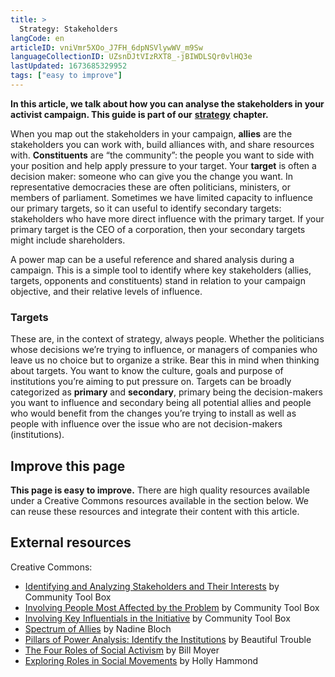 ```yaml
---
title: >
  Strategy: Stakeholders
langCode: en
articleID: vniVmr5XOo_J7FH_6dpNSVlywWV_m9Sw
languageCollectionID: UZsnDJtVIzRXT8_-jBIWDLSQr0vlHQ3e
lastUpdated: 1673685329952
tags: ["easy to improve"]
---
```


**In this article, we talk about how you can analyse the stakeholders in your activist campaign. This guide is part of our** [**strategy**](/strategy) **chapter.**

When you map out the stakeholders in your campaign, **allies** are the stakeholders you can work with, build alliances with, and share resources with. **Constituents** are “the community”: the people you want to side with your position and help apply pressure to your target. Your **target** is often a decision maker: someone who can give you the change you want. In representative democracies these are often politicians, ministers, or members of parliament. Sometimes we have limited capacity to influence our primary targets, so it can useful to identify secondary targets: stakeholders who have more direct influence with the primary target. If your primary target is the CEO of a corporation, then your secondary targets might include shareholders.

A power map can be a useful reference and shared analysis during a campaign. This is a simple tool to identify where key stakeholders (allies, targets, opponents and constituents) stand in relation to your campaign objective, and their relative levels of influence.

### **Targets**

These are, in the context of strategy, always people. Whether the politicians whose decisions we’re trying to influence, or managers of companies who leave us no choice but to organize a strike. Bear this in mind when thinking about targets. You want to know the culture, goals and purpose of institutions you’re aiming to put pressure on. Targets can be broadly categorized as **primary** and **secondary**, primary being the decision-makers you want to influence and secondary being all potential allies and people who would benefit from the changes you’re trying to install as well as people with influence over the issue who are not decision-makers (institutions).

## Improve this page

**This page is easy to improve.** There are high quality resources available under a Creative Commons resources available in the section below. We can reuse these resources and integrate their content with this article.

## External resources

Creative Commons:

-   [Identifying and Analyzing Stakeholders and Their Interests](https://ctb.ku.edu/en/table-of-contents/participation/encouraging-involvement/identify-stakeholders/main) by Community Tool Box
-   [Involving People Most Affected by the Problem](https://ctb.ku.edu/en/table-of-contents/participation/encouraging-involvement/involve-those-affected/main) by Community Tool Box
-   [Involving Key Influentials in the Initiative](https://ctb.ku.edu/en/table-of-contents/participation/encouraging-involvement/key-influentials/main) by Community Tool Box
-   [Spectrum of Allies](https://commonslibrary.org/spectrum-of-allies/) by Nadine Bloch
-   [Pillars of Power Analysis: Identify the Institutions](https://commonslibrary.org/pillars-of-power/) by Beautiful Trouble
-   [The Four Roles of Social Activism](https://commonslibrary.org/the-four-roles-of-social-activism/) by Bill Moyer
-   [Exploring Roles in Social Movements](https://commonslibrary.org/exploring-roles-in-social-change-movements/) by Holly Hammond